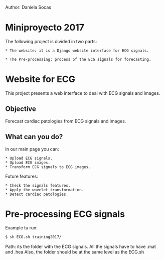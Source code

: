Author: Daniela Socas 

# Miniproyecto 2017

The following project is divided in two parts: 

    * The website: it is a Django website interface for ECG signals.

    * The Pre-processing: process of the ECG signals for forecasting.  


# Website for ECG 

This project presents a web interface to deal with ECG signals and images. 

## Objective

Forecast cardiac patologies from ECG signals and images. 

## What can you do?

In our main page you can:

    * Upload ECG signals.
    * Upload ECG images. 
    * Transform ECG signals to ECG images.
    
Future features:

    * Check the signals features.
    * Apply the wavelet transformation. 
    * Detect cardiac patologies.

# Pre-processing ECG signals 
Example tu run: 
```bash
$ sh ECG.sh training2017/ 
```

Path: its the folder with the ECG signals. All the signals have to have .mat and .hea
Also, the folder should be at the same level as the ECG.sh 